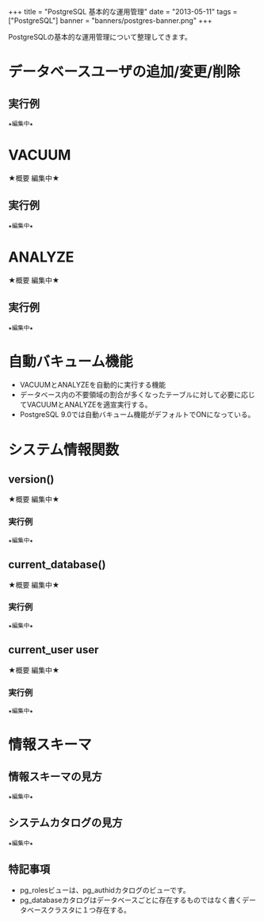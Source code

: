 +++
title = "PostgreSQL 基本的な運用管理"
date = "2013-05-11"
tags = ["PostgreSQL"]
banner = "banners/postgres-banner.png"
+++

PostgreSQLの基本的な運用管理について整理してきます。

<!--more-->

# データベースユーザの追加/変更/削除
## 実行例

```
★編集中★
```

# VACUUM
★概要 編集中★

## 実行例

```
★編集中★
```

# ANALYZE
★概要 編集中★

## 実行例

```text
★編集中★
```

# 自動バキューム機能

- VACUUMとANALYZEを自動的に実行する機能
- データベース内の不要領域の割合が多くなったテーブルに対して必要に応じてVACUUMとANALYZEを適宣実行する。
- PostgreSQL 9.0では自動バキューム機能がデフォルトでONになっている。


# システム情報関数
## version()
★概要 編集中★

### 実行例

```text
★編集中★
```

## current_database()

★概要 編集中★

### 実行例

```text
★編集中★
```

## current_user user
★概要 編集中★

### 実行例

```text
★編集中★
```

# 情報スキーマ
## 情報スキーマの見方

```
★編集中★
```

## システムカタログの見方

```
★編集中★
```

## 特記事項
- pg_rolesビューは、pg_authidカタログのビューです。
- pg_databaseカタログはデータベースごとに存在するものではなく書くデータベースクラスタに１つ存在する。
